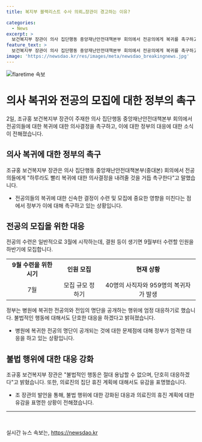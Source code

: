 ```yaml
---
title: 복지부 블랙리스트 수사 의뢰…장관이 경고하는 이유?

categories:
  - News
excerpt: >
  보건복지부 장관이 의사 집단행동 중앙재난안전대책본부 회의에서 전공의에게 복귀를 촉구하고, 전공의 명단 유출에 대한 경찰 수사를 의뢰했다. 수련병원의 전공의 결원 파악과 모집 절차를 강조하며, 병원에 복귀한 의사 명단을 공개하는 행위에 대해 엄정 대응하기로 했다. 또한, 전공 의사들의 자율적인 결정을 방해하는 불법 행위에 대해 경찰에 수사 의뢰했고, 집단 휴진 계획 발표에 대해 유감을 표명했다.
feature_text: >
  보건복지부 장관이 의사 집단행동 중앙재난안전대책본부 회의에서 전공의에게 복귀를 촉구하고, 전공의 명단 유출에 대한 경찰 수사를 의뢰했다. 수련병원의 전공의 결원 파악과 모집 절차를 강조하며, 병원에 복귀한 의사 명단을 공개하는 행위에 대해 엄정 대응하기로 했다. 또한, 전공 의사들의 자율적인 결정을 방해하는 불법 행위에 대해 경찰에 수사 의뢰했고, 집단 휴진 계획 발표에 대해 유감을 표명했다.
image: 'https://newsdao.kr/res/images/meta/newsdao_breakingnews.jpg'
---
```


<p><img src="https://newsdao.kr/res/images/meta/newsdao_breakingnews.jpg" alt="flaretime 속보" /></p>

<h1 data-ke-size="size26">의사 복귀와 전공의 모집에 대한 정부의 촉구</h1>

<p data-ke-size="size16">2일, 조규홍 보건복지부 장관이 주재한 의사 집단행동 중앙재난안전대책본부 회의에서 전공의들에 대한 복귀에 대한 의사결정을 촉구하고, 이에 대한 정부의 대응에 대한 소식이 전해졌습니다.</p>

<h2 data-ke-size="size24">의사 복귀에 대한 정부의 촉구</h2>

<p data-ke-size="size16">조규홍 보건복지부 장관은 의사 집단행동 중앙재난안전대책본부(중대본) 회의에서 전공의들에게 "하루라도 빨리 복귀에 대한 의사결정을 내려줄 것을 거듭 촉구한다"고 말했습니다.</p>

<ul>
  <li>전공의들의 복귀에 대한 신속한 결정이 수련 및 모집에 중요한 영향을 미친다는 점에서 정부가 이에 대해 촉구하고 있는 상황입니다.</li>
</ul>

<h2 data-ke-size="size24">전공의 모집을 위한 대응</h2>

<p data-ke-size="size16">전공의 수련은 일반적으로 3월에 시작하는데, 결원 등이 생기면 9월부터 수련할 인원을 하반기에 모집합니다.</p>

<table>
  <tr>
    <td style="text-align: center; height: 17px;"><b>9월 수련을 위한 시기</b></td>
    <td style="text-align: center; height: 17px;"><b>인원 모집</b></td>
    <td style="text-align: center; height: 17px;"><b>현재 상황</b></td>
  </tr>
  <tr>
    <td style="text-align: center; height: 17px;">7월</td>
    <td style="text-align: center; height: 17px;">모집 규모 정하기</td>
    <td style="text-align: center; height: 17px;">40명의 사직자와 959명의 복귀자가 발생</td>
  </tr>
</table>

<p data-ke-size="size16">정부는 병원에 복귀한 전공의와 전임의 명단을 공개하는 행위에 엄정 대응하기로 했습니다. 불법적인 행동에 대해서도 단호한 대응을 하겠다고 밝혀졌습니다.</p>

<ul>
  <li>병원에 복귀한 전공의 명단이 공개되는 것에 대한 문제점에 대해 정부가 엄격한 대응을 하고 있는 상황입니다.</li>
</ul>

<h2 data-ke-size="size24">불법 행위에 대한 대응 강화</h2>

<p data-ke-size="size16">조규홍 보건복지부 장관은 "불법적인 행동은 절대 용납할 수 없으며, 단호히 대응하겠다"고 밝혔습니다. 또한, 의료진의 집단 휴진 계획에 대해서도 유감을 표명했습니다.</p>

<ul>
  <li>조 장관의 발언을 통해, 불법 행위에 대한 강화된 대응과 의료진의 휴진 계획에 대한 유감을 표명한 상황이 전해졌습니다.</li>
</ul>

<hr>

<p data-ke-size="size16">&nbsp;</p>
실시간 뉴스 속보는, <a href="https://newsdao.kr" rel="dofollow">https://newsdao.kr</a>


